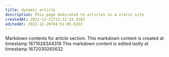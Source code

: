 ```yaml
---
title: dynamic article
description: This page dedicated to articles in a static site
createdAt: 2022-12-21T13:12:24.318Z
editedAt: 2022-12-26T04:51:05.632Z
---
```


Markdown contents for article section.
This markdown content is created at timestamp 1671628344318
This markdown content is edited lastly at timestamp 1672030265632
